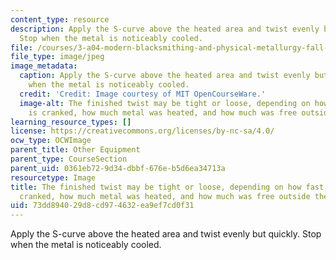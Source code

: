 ```yaml
---
content_type: resource
description: Apply the S-curve above the heated area and twist evenly but quickly.
  Stop when the metal is noticeably cooled.
file: /courses/3-a04-modern-blacksmithing-and-physical-metallurgy-fall-2008/73dd894029d8cd974632ea9ef7cd0f31_040.jpg
file_type: image/jpeg
image_metadata:
  caption: Apply the S-curve above the heated area and twist evenly but quickly. Stop
    when the metal is noticeably cooled.
  credit: 'Credit: Image courtesy of MIT OpenCourseWare.'
  image-alt: The finished twist may be tight or loose, depending on how fast the curve
    is cranked, how much metal was heated, and how much was free outside the clamp.
learning_resource_types: []
license: https://creativecommons.org/licenses/by-nc-sa/4.0/
ocw_type: OCWImage
parent_title: Other Equipment
parent_type: CourseSection
parent_uid: 0361eb72-9d34-dbbf-676e-b5d6ea34713a
resourcetype: Image
title: The finished twist may be tight or loose, depending on how fast the curve is
  cranked, how much metal was heated, and how much was free outside the clamp
uid: 73dd8940-29d8-cd97-4632-ea9ef7cd0f31
---
```

Apply the S-curve above the heated area and twist evenly but quickly. Stop when the metal is noticeably cooled.